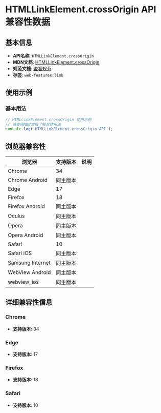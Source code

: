# HTMLLinkElement.crossOrigin API 兼容性数据

## 基本信息

- **API名称**: `HTMLLinkElement.crossOrigin`
- **MDN文档**: [HTMLLinkElement.crossOrigin](https://developer.mozilla.org/docs/Web/API/HTMLLinkElement/crossOrigin)
- **规范文档**: [查看规范](https://html.spec.whatwg.org/multipage/semantics.html#dom-link-crossorigin)
- **标签**: `web-features:link`

## 使用示例

### 基本用法

```javascript
// HTMLLinkElement.crossOrigin 使用示例
// 请查阅MDN文档了解具体用法
console.log('HTMLLinkElement.crossOrigin API');
```

## 浏览器兼容性

| 浏览器 | 支持版本 | 说明 |
|--------|----------|------|
| Chrome | 34 |  |
| Chrome Android | 同主版本 |  |
| Edge | 17 |  |
| Firefox | 18 |  |
| Firefox Android | 同主版本 |  |
| Oculus | 同主版本 |  |
| Opera | 同主版本 |  |
| Opera Android | 同主版本 |  |
| Safari | 10 |  |
| Safari iOS | 同主版本 |  |
| Samsung Internet | 同主版本 |  |
| WebView Android | 同主版本 |  |
| webview_ios | 同主版本 |  |

## 详细兼容性信息

### Chrome

- **支持版本**: 34

### Edge

- **支持版本**: 17

### Firefox

- **支持版本**: 18

### Safari

- **支持版本**: 10

